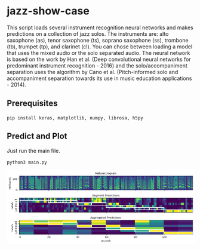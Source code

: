 # jazz-show-case

This script loads several instrument recognition neural networks and makes predictions on a collection of jazz solos. The instruments are: alto saxophone (as), tenor saxophone (ts), soprano saxophone (ss), trombone (tb), trumpet (tp), and clarinet (cl). You can chose between loading a model that uses the mixed audio or the solo separated audio. The neural network is based on the work by Han et al. (Deep convolutional neural networks for predominant instrument recognition - 2016) and the solo/accompaniment separation uses the algorithm by Cano et al. (Pitch-informed solo and accompaniment separation towards its use in music education applications - 2014).

## Prerequisites

```
pip install keras, matplotlib, numpy, librosa, h5py
```

## Predict and Plot

Just run the main file.

```
python3 main.py
```

![alt text](https://github.com/juansgomez87/jazz-show-case/blob/master/jazz_show_case.png)
